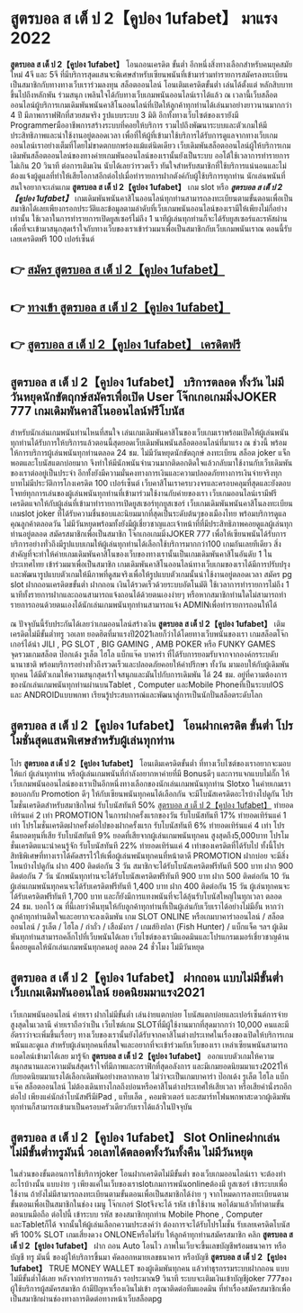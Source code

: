 # สูตรบอล ส เต็ ป 2【คูปอง 1ufabet】  มาแรง 2022

**สูตรบอล ส เต็ ป 2【คูปอง 1ufabet】** โอนถอนเครดิต ขั้นต่ำ  อีกหนึ่งสิ่งทางเลือกสำหรับคนยุคสมัยใหม่ 4จี และ 5จี ที่มีบริการสุดแสนจะพิเศษสำหรับเซียนพนันที่เข้ามาร่วมทำรายการสมัครลงทะเบียนเป็นสมาชิกกับทางทางเว็บเราร่วมลงทุน สล็อตออนไลน์ โอนเติมเครดิตขั้นต่ำ เล่นได้ตั้งแต่ หลักสิบบาทขึ้นไปถึงหลักพัน ร่วมสนุก เพลินใจได้กับทางเว็บเกมพนันออนไลน์เราได้แล้ว ณ เวลานี้เว็บสล็อตออนไลน์ผู้บริการเกมเดิมพันพนันคาสิโนออนไลน์ที่เปิดให้ลูกค้าทุกท่านได้เล่นมาอย่างยาวนานมากกว่า 4 ปี มีภาพกราฟฟิกที่สวยสมจริง รูปแบบระบบ 3 มิติ
อีกทั้งทางเว็บไซต์ของเรายังมี Programmerมืออาชีพการสร้างระบบที่คอยให้บริการ  รวมไปถึงพัฒนาระบบและตัวเกมให้มีประสิทธิภาพและน่าใช้งานอยู่ตลอดเวลา เพื่อที่ให้ผู้ที่เข้ามาใช้บริการได้รับการดูแลจากทางเว็บเกมออนไลน์เราอย่างเต็มที่โดยไม่ขาดตกบกพร่องแม้แต่นิดเดียว เว็บเดิมพันสล็อตออนไลน์ผู้ให้บริการเกมเดิมพันสล็อตออนไลน์ของทางค่ายเกมพันออนไลน์ของเรานั้นยังเป็นระบบ ออโต้ใช้เวลาการทำรายการไม่เกิน 20 วินาที ต่อการเติมเงิน นับได้เลยว่ารวดเร็ว ทันใจสำหรับสมาชิกที่ใช้บริการแน่นอนและไม่ต้องแจ้งผู้ดูแลที่ทำให้เสียโอกาสอีกต่อไปเมื่อทำรายการฝากตังค์กับผู้ใช้บริการทุกท่าน
นักเล่นพนันที่สนใจอยากจะเล่นเกม **สูตรบอล ส เต็ ป 2【คูปอง 1ufabet】** เกม slot  หรือ ***สูตรบอล ส เต็ ป 2【คูปอง 1ufabet】*** เกมเดิมพันพนันคาสิโนออนไลน์ทุกท่านสามารถลงทะเบียนตามขั้นตอนเพื่อเป็นสมาชิกได้เลยเพียงกรอกประวัติและข้อมูลตามลำดับที่เว็บเกมพนันออนไลน์ของเรามีให้เพียงไม่กี่อย่างเท่านั้น ใช้เวลาในการทำรายการเปิดยูสเซอร์ไม่ถึง 1 นาทีผู้เล่นทุกท่านก็จะได้รับยูสเซอร์และรหัสผ่านเพื่อที่จะเข้ามาสนุกสุดเร้าใจกับทางเว็บของเราเข้าร่วมมาเพื่อเป็นสมาชิกกับเว็บเกมพนันเราณ ตอนนี้รับเลยเครดิตฟรี 100 เปอร์เซ็นต์

## 👉 [สมัคร สูตรบอล ส เต็ ป 2【คูปอง 1ufabet】](https://archa888.com/)
## 👉 [ทางเข้า สูตรบอล ส เต็ ป 2【คูปอง 1ufabet】](https://archa888.com/)
## 👉 [สูตรบอล ส เต็ ป 2【คูปอง 1ufabet】 เครดิตฟรี](https://archa888.com/)

## สูตรบอล ส เต็ ป 2【คูปอง 1ufabet】 บริการตลอด ทั้งวัน ไม่มีวันหยุดนักขัตฤกษ์สมัครเพื่อเปิด User โจ๊กเกอเกมมิ่งJOKER 777 เกมเดิมพันคาสิโนออนไลน์ฟรีโบนัส

สำหรับนักเล่นเกมพนันท่านไหนที่สนใจ เล่นเกมเดิมพันคาสิโนของเว็บเกมเราพร้อมเปิดให้ผู้เล่นพนันทุกท่านได้รับการให้บริการแล้วตอนนี้สุดยอดเว็บเดิมพันพนันสล็อตออนไลน์ที่มาแรง ณ ช่วงนี้ พร้อมให้การบริการผู้เล่นพนันทุกท่านตลอด 24 ชม. ไม่มีวันหยุดนักขัตฤกษ์ ลงทะเบียน สล็อต joker แจ็กพอตและโบนัสแตกบ่อยมาก จึงทำให้มีนักพนันจำนวนมากติดอกติดใจแล้วกลับมาใช้งานกับเว็บเดิมพันของเราต่ออยู่เป็นประจำ อีกทั้งยังมีความมั่นคงทางการเงินและความปลอดภัยทางการเงินจ่ายจริงทุกบาทไม่มีประวัติการโกงเครดิต 100 เปอร์เซ็นต์ เว็บคาสิโนเราครบวงจรและครอบคลุมที่สุดและยังตอบโจทย์ทุกการเล่นของผู้เล่นพนันทุกท่านที่เข้ามาร่วมใช้งานกับค่ายของเรา
เว็บเกมออนไลน์เรามีฟรีเครดิตแจกให้กับผู้เล่นที่เข้ามาทำรายการเปิดยูสเซอร์ทุกยูสเซอร์ เว็บเกมเดิมพันพนันคาสิโนลงทะเบียน เกมslot joker ที่ได้รับความชื่นชอบและนิยมมากที่สุดเป็นระดับต้นๆของเมืองไทย พร้อมบริการดูแลคุณลูกค้าตลอดวัน ไม่มีวันหยุดพร้อมทั้งยังมีผู้เชี่ยวชาญและเจ้าหน้าที่ที่มีประสิทธิภาพคอยดูแลผู้เล่นทุกท่านอยู่ตลอด สมัครสมาชิกเพื่อเป็นสมาชิก โจ๊กเกอเกมมิ่งJOKER 777 เพื่อให้เซียนพนันได้รับการบริการอย่างทั่วถึงมีรูปแบบเกมให้ผู้เล่นทุกท่านได้เลือกใช้บริการมากกว่า100 เกมกันเลยทีเดียว
สิ่งสำคัญที่จะทำให้ค่ายเกมเดิมพันคาสิโนของเว็บของทางเรานั้นเป็นเกมเดิมพันคาสิโนอันดับ 1 ในประเทศไทย เข้าร่วมมาเพื่อเป็นสมาชิก  เกมเดิมพันคาสิโนออนไลน์ทางเว็บเกมของเราได้มีการปรับปรุงและพัฒนารูปแบบตัวเกมให้มีภาพที่ดูสมจริงเพื่อให้รูปแบบตัวเกมนั้นน่าใช้งานอยู่ตลอดเวลา สมัคร pg slot ฝากถอนเครดิตขขั้นต่ำ ฝากถอน เงินได้รวดเร็วด้วยระบบอัตโนมัติ ใช้เวลาการทำรายการไม่ถึง 1 นาทีทั้งรายการฝากและถอนสามารถแจ้งถอนได้ด้วยตนเองง่ายๆ หรือหากสมาชิกท่านใดไม่สามารถทำรายการถอนด้วยตนเองได้นักเล่นเกมพนันทุกท่านสามารถแจ้ง ADMINเพื่อทำรายการถอนให้ได้

ณ ปัจจุบันนี้รับประกันได้เลยว่าเกมออนไลน์สร้างเงิน **สูตรบอล ส เต็ ป 2【คูปอง 1ufabet】** เติมเครดิตไม่มีขั้นต่ำทรู วอเลท ยอดฮิตที่มาแรงปี2021เลยก็ว่าได้โดยทางเว็บพนันของเรา เกมสล็อตโจ๊กเกอร์ได้นำ  JILI , PG SLOT , BIG GAMING , AMB POKER หรือ FUNKY GAMES จุดรวมเกมสล็อต ป๊อกเด้ง รูเล็ต ไฮโล แบ็กแจ๊ค บาคาร่า ที่ได้รับการยอมรับจากจากองค์กรระบดับนานาชาติ พร้อมบริการอย่างทั่วถึงรวดเร็วและปลอดภัยคอยให้คำปรึกษา ทั้งวัน มามอบให้กับผู้เดิมพันทุกคน ได้มีตัวเกมให้ความสนุกสุดเร้าใจสนุกและมันไปกับการเดิมพัน ได้ 24 ชม. อยู่ที่ความต้องการของนักเล่นเกมพนันทุกท่านผ่านบนTablet , Computer และMobile Phoneที่เป็นระบบIOS และ ANDROIDแบบพกพา เรียนรู้ประสบการณ์และพัฒนาสู่การเป็นนักปั่นสล็อตระดับโลก

## สูตรบอล ส เต็ ป 2【คูปอง 1ufabet】 โอนฝากเครดิต ขั้นต่ำ โปรโมชั่นสุดแสนพิเศษสำหรับผู้เล่นทุกท่าน

โปร **สูตรบอล ส เต็ ป 2【คูปอง 1ufabet】** โอนเติมเครดิตขั้นต่ำ ที่ทางเว็บไซต์ของเราอยากจะมอบให้แก่  ผู้เล่นทุกท่าน หรือผู้เล่นเกมพนันที่กำลังอยากหาค่ายที่มี Bonusดีๆ และการแจกแบบไม่กั๊ก ให้เว็บเกมพนันออนไลน์ของเราเป็นอีกหนึ่งทางเลือกของนักเล่นเกมพนันทุกท่าน Slotxo ในค่ายเกมเรา ขอบอกกับ Promotion ดีๆ ให้กับเซียนพนันทุกคนได้เลือกกัน จะมีโบนัสเครดิตอะไรบ้างไปดูกัน
โปรโมชั่นเครดิตสำหรับสมาชิกใหม่ รับโบนัสทันที 50% [สูตรบอล ส เต็ ป 2【คูปอง 1ufabet】](https://archa888.com/) ทำยอดเทิร์นแค่ 2 เท่า
 PROMOTION ในการฝากครั้งแรกของวัน รับโบนัสทันที 17% ทำยอดเทิร์นแค่ 1 เท่า
โปรโมชั่นเครดิตฝากครั้งต่อไปของฝากครั้งแรก รับโบนัสทันที 6% ทำยอดเทิร์นแค่ 4 เท่า
โปรคืนยอดทุนที่เสีย รับโบนัสทันที 9% ยอดที่เสียจากผู้เล่นเกมพนันทุกคน สูงสุดถึง5,000บาท
โปรโมชั่นเครดิตแนะนำคนรู้จัก รับโบนัสทันที 22% ทำยอดเทิร์นแค่ 4 เท่าของเครดิตที่ได้รับไป
ทั้งนี้โปรสิทธิพิเศษที่ทางเราได้คัดสรรไว้ให้เพื่อผู้เล่นพนันทุกคนที่หน้าตาดี  PROMOTION ฝากบ่อย จะมีสิ่งไหนบ้างไปดูกัน
ฝาก 400 ติดต่อกัน 3 วัน สมาชิกจะได้รับโบนัสเครดิตฟรีทันที 500 บาท
ฝาก 900 ติดต่อกัน 7 วัน นักพนันทุกท่านจะได้รับโบนัสเครดิตฟรีทันที 900 บาท
ฝาก 500 ติดต่อกัน 10 วัน ผู้เล่นเกมพนันทุกคนจะได้รับเครดิตฟรีทันที 1,400 บาท
ฝาก 400 ติดต่อกัน 15 วัน ผู้เล่นทุกคนจะได้รับเครดิตฟรีทันที 1,700 บาท
และก็ยังมีการแทงพนันที่จะได้ลุ้นรับโบนัสใหญ่ในทุกเวลา ตลอด 24 ชม. บอกไว้ ณ ที่นี้เลยว่าคืนทุนให้กับลูกค้าทุกท่านที่เป็นผู้เล่นกับเว็บเราได้อย่างไม่มีอั้น หากว่าลูกค้าทุกท่านติดใจและอยากจะลงเดิมพัน เกม SLOT ONLINE  หรือเกมบาคาร่าออนไลน์ / สล็อตออนไลน์ / รูเล็ต / ไฮโล / กำถั่ว / เสือมังกร / เกมส์ยิงปลา (Fish Hunter) / แบ็กแจ็ค ฯลฯ ผู้เดิมพันทุกท่านสามารถคลิ๊กไปที่เว็บพนันได้เลย เว็บไซต์ของเรามีแอดมินและโปรแกรมเมอร์เชี่ยวชาญด้านนี้คอยดูแลให้นักเล่นเกมพนันทุกคนอยู่ ตลอด 24 ชั่วโมง ไม่มีวันหยุด

## สูตรบอล ส เต็ ป 2【คูปอง 1ufabet】 ฝากถอน แบบไม่มีขั้นต่ำ  เว็บเกมเดิมพันออนไลน์ ยอดนิยมมาแรง2021

เว็บเกมพนันออนไลน์ ค่ายเรา ฝากไม่มีขั้นต่ำ เล่นง่ายแตกบ่อย โบนัสแตกบ่อยและเปอร์เซ็นต์การจ่ายสูงสุดในเวลานี ค่ายเราถือว่าเป็น เว็บไซต์เกม SLOTที่มีผู้ใช้งานมากที่สุดมากกว่า 10,000 คนและมีอัตราว่าจะเพิ่มขึ้นเรื่อยๆ ทางเว็บของเรานั้นยังได้รับจากคาสิโนต่างประเทศในเรื่องของเปิดให้บริการเกมพนันและดูแล สำหรับผู้เล่นทุกคนที่สนใจและอยากที่จะเข้าร่วมกับเว็บของเรา เหล่าเซียนพนันสามารถแอดไลน์เข้ามาได้เลย
	มารู้จัก **สูตรบอล ส เต็ ป 2【คูปอง 1ufabet】** ออกแบบตัวเกมให้ความสนุกสนานและความมันส์สุดเร้าใจที่มีภาพและกราฟิกที่สุดอลังการ และมีเกมยอดนิยมมาแรง2021ให้กับยอดนิยมมาแรงได้เลือกเดิมพันอย่างหลากหลาย  ไม่ว่าจะเป็นเกมบาคาร่า ป๊อกเด้ง รูเล็ต ไฮโล แบ็กแจ๊ค สล็อตออนไลน์ ไม่ต้องเดินทางไกลถึงบ่อนหรือคาสิโนต่างประเทศให้เสียเวลา หรือเสียค่านั่งรถอีกต่อไป เพียงแค่นักล่าโบนัสฟรีมีiPad , แท็บเล็ต , คอมพิวเตอร์ และสมาร์ทโฟนพกพาสะดวกผู้เดิมพันทุกท่านก็สามารถเข้ามาเป็นครอบครัวเดียวกับเราได้แล้วในปัจจุบัน

## สูตรบอล ส เต็ ป 2【คูปอง 1ufabet】 Slot Onlineฝากเล่นไม่มีขั้นต่ำทรูมันนี่ วอเลทได้ตลอดทั้งวันทั้งคืน ไม่มีวันหยุด

ในส่วนของขั้นตอนการใช้บริการjoker โอนฝากเครดิตไม่มีขั้นต่ำ ของเว็บเกมออนไลน์เรา จะต้องทำอะไรบ้างนั้น แบบง่าย ๆ เพียงแค่ในเว็บของเราslotเกมการพนันonlineต้องมี ยูสเซอร์ เข้าระบบเพื่อใช้งาน ถ้ายังไม่มีสามารถลงทะเบียนตามขั้นตอนเพื่อเป็นสมาชิกได้ง่าย ๆ จากโหมดการลงทะเบียนตามขั้นตอนเพื่อเป็นสมาชิกในช่อง เมนู โจ๊กเกอร์ Slotจึงจะได้ รหัส เข้าใช้งาน พอได้มาแล้วก็ทำตามขั้นตอนบนมือถือ ต่อไปนี้
เข้าระบบ รหัส  ของสมาชิกทุกท่าน Mobile Phone , Computer และTabletก็ได้
จากนั้นให้ผู้เล่นเลือกความประสงค์ว่า ต้องการจะได้รับโปรโมชั่น รับเลยเครดิตโบนัสฟรี 100% SLOT เกมเสี่ยงดวง ONLONEหรือไม่รับ
ให้ลูกค้าทุกท่านสมัครสมาชิก คลิก **สูตรบอล ส เต็ ป 2【คูปอง 1ufabet】** ฝาก ถอน Auto โอนไว ภาพในเว็บจะขึ้นเลขบัญชีพร้อมธนาคาร หรือบัญชี ทรู มันนี่ ของผู้ให้บริการขึ้นมา
คัดลอกหมายเลขธนาคาร หรือบัญชี **สูตรบอล ส เต็ ป 2【คูปอง 1ufabet】** TRUE MONEY WALLET ของผู้เดิมพันทุกคน แล้วทำธุรกรรมระบบฝากถอน แบบไม่มีขั้นต่ำได้เลย
หลังจากทำรายการแล้ว รอประมาณ9 วินาที ระบบจะเติมเงินเข้าบัญชีjoker 777ของผู้ใช้บริการผู้สมัครสมาชิก
ถ้ามีปัญหาเรื่องเงินไม่เข้า กรุณาติดต่อทีมแอดมิน ที่ทำเรื่องสมัครสมาชิกเพื่อเป็นสมาชิกผ่านช่องทางการติดต่อทางหน้าเว็บสล็อตpg


